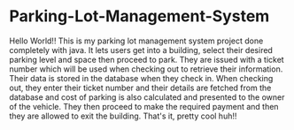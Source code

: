 # Parking-Lot-Management-System
Hello World!!
This is my parking lot management system project done completely with java. It lets users get into a building, select their desired parking level and space then proceed to park.
They are issued with a ticket number which will be used when checking out to retrieve their information.
Their data is stored in the database when they check in.
When checking out, they enter their ticket number and their details are fetched from the database and cost of parking is also calculated and presented to the owner of the vehicle.
They then proceed to make the required payment and then they are allowed to exit the building.
That's it, pretty cool huh!!

